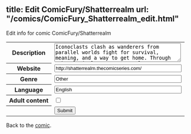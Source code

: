 title: Edit ComicFury/Shatterrealm
url: "/comics/ComicFury_Shatterrealm_edit.html"
---
Edit info for comic ComicFury/Shatterrealm

<form name="comic" action="http://gaepostmail.appspot.com/comic/" method="post">
<table class="comicinfo">
<tr>
<th>Description</th><td><textarea name="description" cols="40" rows="3">Iconoclasts clash as wanderers from parallel worlds fight for survival, meaning, and a way to get home. Through tehcnological or supernatural means, a random few have managed to move back and forth between worlds. Some are lost. Some are searching. Some are hunters and exterminators. An exploration of the human heart.</textarea></td>
</tr>
<tr>
<th>Website</th><td><input type="text" name="url" value="http://shatterrealm.thecomicseries.com/" size="40"/></td>
</tr>
<tr>
<th>Genre</th><td><input type="text" name="genre" value="Other" size="40"/></td>
</tr>
<tr>
<th>Language</th><td><input type="text" name="language" value="English" size="40"/></td>
</tr>
<tr>
<th>Adult content</th><td><input type="checkbox" name="adult" value="adult" /></td>
</tr>
<tr>
<th></th><td>
<input type="hidden" name="comic" value="ComicFury_Shatterrealm" />
<input type="submit" name="submit" value="Submit" />
</td>
</tr>
</table>
</form>

Back to the [comic](ComicFury_Shatterrealm.html).
